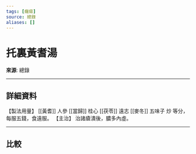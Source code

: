 ```yaml
---
tags: [癰瘍]
source: 總錄
aliases: []
---
```


# 托裏黃耆湯

**來源**: 總錄  

---

## 詳細資料
【製法用量】 [[黃耆]] 人參 [[當歸]] 桂心 [[茯苓]] 遠志 [[麥冬]] 五味子
炒
等分，每服五錢，食遠服。
【主治】
治諸瘡潰後，膿多內虛。

---

## 比較
